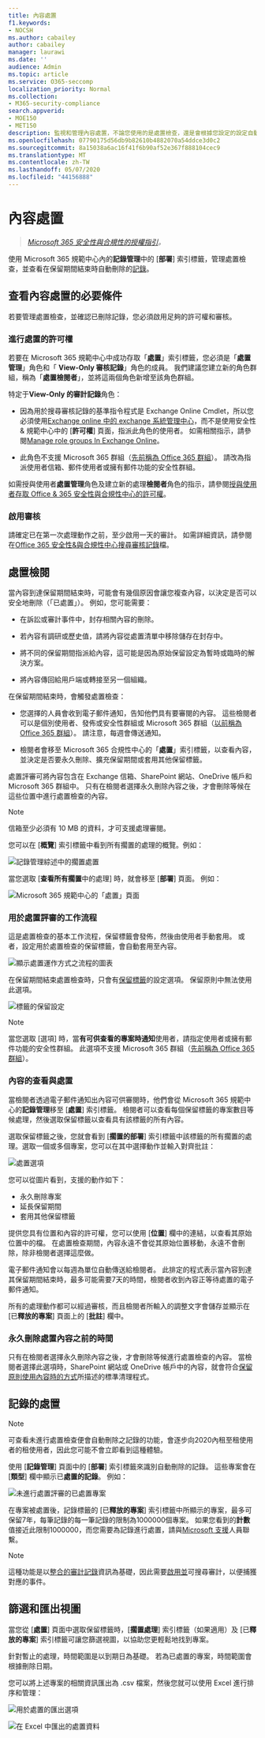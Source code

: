 ```yaml
---
title: 內容處置
f1.keywords:
- NOCSH
ms.author: cabailey
author: cabailey
manager: laurawi
ms.date: ''
audience: Admin
ms.topic: article
ms.service: O365-seccomp
localization_priority: Normal
ms.collection:
- M365-security-compliance
search.appverid:
- MOE150
- MET150
description: 監視和管理內容處置，不論您使用的是處置檢查，還是會根據您設定的設定自動刪除內容。
ms.openlocfilehash: 07790175d56db9b82610b4882070a54ddce3d0c2
ms.sourcegitcommit: 8a15038a6ac16f41f6b90af52e367f888104cec9
ms.translationtype: MT
ms.contentlocale: zh-TW
ms.lasthandoff: 05/07/2020
ms.locfileid: "44156888"
---
```

# <a name="disposition-of-content"></a>內容處置

>*[Microsoft 365 安全性與合規性的授權指引](https://aka.ms/ComplianceSD)。*

使用 Microsoft 365 規範中心內的**記錄管理**中的 [**部署**] 索引標籤，管理處置檢查，並查看在保留期間結束時自動刪除的[記錄](records.md)。 

## <a name="prerequisites-for-viewing-content-dispositions"></a>查看內容處置的必要條件

若要管理處置檢查，並確認已刪除記錄，您必須啟用足夠的許可權和審核。

### <a name="permissions-for-disposition"></a>進行處置的許可權

若要在 Microsoft 365 規範中心中成功存取「**處置**」索引標籤，您必須是「**處置管理**」角色和「 **View-Only 審核記錄**」角色的成員。 我們建議您建立新的角色群組，稱為「**處置檢閱者**」，並將這兩個角色新增至該角色群組。 

特定于**View-Only 的審計記錄**角色：

- 因為用於搜尋審核記錄的基準指令程式是 Exchange Online Cmdlet，所以您必須使用[Exchange online 中的 exchange 系統管理中心](https://docs.microsoft.com/Exchange/exchange-admin-center)，而不是使用安全性 & 規範中心中的 [**許可權**] 頁面，指派此角色的使用者。 如需相關指示，請參閱[Manage role groups In Exchange Online](https://docs.microsoft.com/Exchange/permissions-exo/role-groups)。

- 此角色不支援 Microsoft 365 群組（[先前稱為 Office 365 群組](https://techcommunity.microsoft.com/t5/microsoft-365-blog/office-365-groups-will-become-microsoft-365-groups/ba-p/1303601)）。 請改為指派使用者信箱、郵件使用者或擁有郵件功能的安全性群組。

如需授與使用者**處置管理**角色及建立新的處理**檢閱者**角色的指示，請參閱[授與使用者存取 Office &amp; 365 安全性與合規性中心的許可權](../security/office-365-security/grant-access-to-the-security-and-compliance-center.md)。

### <a name="enable-auditing"></a>啟用審核

請確定已在第一次處理動作之前，至少啟用一天的審計。 如需詳細資訊，請參閱在[Office 365 安全性&amp;與合規性中心搜尋審核記錄](search-the-audit-log-in-security-and-compliance.md)檔。 

## <a name="disposition-reviews"></a>處置檢閱

當內容到達保留期間結束時，可能會有幾個原因會讓您複查內容，以決定是否可以安全地刪除（「已處置」）。 例如，您可能需要：
  
- 在訴訟或審計事件中，封存相關內容的刪除。
    
- 若內容有調研或歷史值，請將內容從處置清單中移除儲存在封存中。
    
- 將不同的保留期間指派給內容，這可能是因為原始保留設定為暫時或臨時的解決方案。
    
- 將內容傳回給用戶端或轉接至另一個組織。

在保留期間結束時，會觸發處置檢查：
  
- 您選擇的人員會收到電子郵件通知，告知他們具有要審閱的內容。 這些檢閱者可以是個別使用者、發佈或安全性群組或 Microsoft 365 群組（[以前稱為 Office 365 群組](https://techcommunity.microsoft.com/t5/microsoft-365-blog/office-365-groups-will-become-microsoft-365-groups/ba-p/1303601)）。 請注意，每週會傳送通知。
    
- 檢閱者會移至 Microsoft 365 合規性中心的「**處置**」索引標籤，以查看內容，並決定是否要永久刪除、擴充保留期間或套用其他保留標籤。

處置評審可將內容包含在 Exchange 信箱、SharePoint 網站、OneDrive 帳戶和 Microsoft 365 群組中。 只有在檢閱者選擇永久刪除內容之後，才會刪除等候在這些位置中進行處置檢查的內容。

> [!NOTE]
> 信箱至少必須有 10 MB 的資料，才可支援處理審閱。

您可以在 [**概覽**] 索引標籤中看到所有擱置的處理的概覽。例如：

![記錄管理綜述中的擱置處置](../media/dispositions-overview.png)

當您選取 [**查看所有擱置**中的處理] 時，就會移至 [**部署**] 頁面。 例如：

![Microsoft 365 規範中心的「處置」頁面](../media/disposition-tab.png)


### <a name="workflow-for-a-disposition-review"></a>用於處置評審的工作流程

這是處置檢查的基本工作流程，保留標籤會發佈，然後由使用者手動套用。 或者，設定用於處置檢查的保留標籤，會自動套用至內容。
  
![顯示處置運作方式之流程的圖表](../media/5fb3f33a-cb53-468c-becc-6dda0ec52778.png)
  
在保留期間結束處置檢查時，只會有[保留標籤](labels.md)的設定選項。 保留原則中無法使用此選項。
  
![標籤的保留設定](../media/a16dd202-8862-40ac-80ff-6fee974de5da.png)
 
> [!NOTE]
> 當您選取 [選項] 時，當**有可供查看的專案時通知**使用者，請指定使用者或擁有郵件功能的安全性群組。 此選項不支援 Microsoft 365 群組（[先前稱為 Office 365 群組](https://techcommunity.microsoft.com/t5/microsoft-365-blog/office-365-groups-will-become-microsoft-365-groups/ba-p/1303601)）。

### <a name="viewing-and-disposing-of-content"></a>內容的查看與處置

當檢閱者透過電子郵件通知出內容可供審閱時，他們會從 Microsoft 365 規範中心的**記錄管理**移至 [**處置**] 索引標籤。 檢閱者可以查看每個保留標籤的專案數目等候處理，然後選取保留標籤以查看具有該標籤的所有內容。

選取保留標籤之後，您就會看到 [**擱置的部署**] 索引標籤中該標籤的所有擱置的處理。選取一個或多個專案，您可以在其中選擇動作並輸入對齊批註：

![處置選項](../media/retention-disposition-options.png)

您可以從圖片看到，支援的動作如下： 
  
- 永久刪除專案
- 延長保留期間
- 套用其他保留標籤

提供您具有位置和內容的許可權，您可以使用 [**位置**] 欄中的連結，以查看其原始位置中的檔。 在處置檢查期間，內容永遠不會從其原始位置移動，永遠不會刪除，除非檢閱者選擇這麼做。

電子郵件通知會以每週為單位自動傳送給檢閱者。 此排定的程式表示當內容到達其保留期間結束時，最多可能需要7天的時間，檢閱者收到內容正等待處置的電子郵件通知。
  
所有的處理動作都可以經過審核，而且檢閱者所輸入的調整文字會儲存並顯示在 [已**釋放的專案**] 頁面上的 [**批註**] 欄中。
  
### <a name="how-long-until-disposed-content-is-permanently-deleted"></a>永久刪除處置內容之前的時間

只有在檢閱者選擇永久刪除內容之後，才會刪除等候進行處置檢查的內容。 當檢閱者選擇此選項時，SharePoint 網站或 OneDrive 帳戶中的內容，就會符合[保留原則使用內容時的方式](retention-policies.md#how-a-retention-policy-works-with-content-in-place)所描述的標準清理程式。

## <a name="disposition-of-records"></a>記錄的處置

> [!NOTE]
> 可查看未進行處置檢查便會自動刪除之記錄的功能，會逐步向2020內租至租使用者的租使用者，因此您可能不會立即看到這種體驗。

使用 [**記錄管理**] 頁面中的 [**部署**] 索引標籤來識別自動刪除的記錄。 這些專案會在 [**類型**] 欄中顯示已**處置的記錄**。 例如：

![未進行處置評審的已處置專案](../media/records-disposed2.png)

在專案被處置後，記錄標籤的 [已**釋放的專案**] 索引標籤中所顯示的專案，最多可保留7年，每筆記錄的每一筆記錄的限制為1000000個專案。 如果您看到的**計數**值接近此限制1000000，而您需要為記錄進行處置，請與[Microsoft 支援](https://docs.microsoft.com/office365/admin/contact-support-for-business-products)人員聯繫。

> [!NOTE]
> 這種功能是以[整合的審計記錄](search-the-audit-log-in-security-and-compliance.md)資訊為基礎，因此需要[啟用並](turn-audit-log-search-on-or-off.md)可搜尋審計，以便捕獲對應的事件。
    
## <a name="filter-and-export-the-views"></a>篩選和匯出視圖

當您從 [**處置**] 頁面中選取保留標籤時，[**擱置處理**] 索引標籤（如果適用）及 [已**釋放的專案**] 索引標籤可讓您篩選視圖，以協助您更輕鬆地找到專案。 

針對暫止的處理，時間範圍是以到期日為基礎。 若為已處置的專案，時間範圍會根據刪除日期。
  
您可以將上述專案的相關資訊匯出為 .csv 檔案，然後您就可以使用 Excel 進行排序和管理：

![用於處置的匯出選項](../media/retention-export-option.png)
  
![在 Excel 中匯出的處置資料](../media/08e3bc09-b132-47b4-a051-a590b697e725.png)


